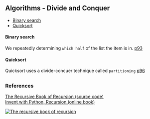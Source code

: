 ## Algorithms - Divide and Conquer

- [Binary search](#binary-search)
- [Quicksort](#quicksort)


#### Binary search
We repeatedly determining `which half` of the list the item is in.   [p93](./binary_search/bs_iterative.py)  

#### Quicksort

Quicksort uses a divide-concuer technique called `partitioning`     [p96](./quicksort/qs_recursive.py)


##


### References

[The Recursive Book of Recursion (source code)](https://github.com/asweigart/the-recursive-book-of-recursion)  
[Invent with Python, Recursion (online book)](https://inventwithpython.com/recursion/)  

[![The recursive book of recursion](https://www.minte9.com/lib/images/references/book_recursion.png)](https://www.amazon.com/gp/product/B09BKL34VL)
